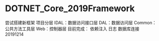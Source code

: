 # DOTNET_Core_2019Framework
尝试搭建新框架
项目分层
IDAL：数据访问接口层
DAL：数据访问层
Common：公共方法工具层
Web：控制器层
目前完成：
依赖注入
日志
数据库连接
20191214
